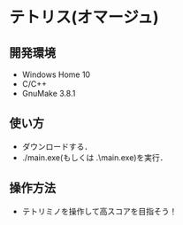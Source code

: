 # テトリス(オマージュ)

## 開発環境
- Windows Home 10
- C/C++
- GnuMake 3.8.1

## 使い方
- ダウンロードする．
- ./main.exe(もしくは .\main.exe)を実行．

## 操作方法
- テトリミノを操作して高スコアを目指そう！
